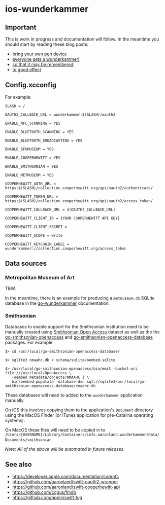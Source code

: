 # ios-wunderkammer

## Important

This is work in progress and documentation will follow. In the meantime you should start by reading these blog posts:

* [bring your own pen device](https://www.aaronland.info/weblog/2020/06/16/revisiting/#pen)
* [everyone gets a wunderkammer!](https://www.aaronland.info/weblog/2020/07/07/action/#wunderkammer)
* [so that it may be remembered](https://www.aaronland.info/weblog/2020/07/13/experience/#remembered)
* [to good effect](https://www.aaronland.info/weblog/2020/07/30/broadcast/#effect)

## Config.xcconfig

For example:

```
SLASH = /

OAUTH2_CALLBACK_URL = wunderkammer:$(SLASH)/oauth2

ENABLE_NFC_SCANNING = YES

ENABLE_BLUETOOTH_SCANNING = YES

ENABLE_BLUETOOTH_BROADCASTING = YES

ENABLE_SFOMUSEUM = YES

ENABLE_COOPERHEWITT = YES

ENABLE_SMITHSONIAN = YES

ENABLE_METMUSEUM = YES

COOPERHEWITT_AUTH_URL = https:$(SLASH)/collection.cooperhewitt.org/api/oauth2/authenticate/

COOPERHEWITT_TOKEN_URL = https:$(SLASH)/collection.cooperhewitt.org/api/oauth2/access_token/

COOPERHEWITT_CALLBACK_URL = $(OAUTH2_CALLBACK_URL)

COOPERHEWITT_CLIENT_ID = {YOUR COOPERHEWITT API KEY}

COOPERHEWITT_CLIENT_SECRET =

COOPERHEWITT_SCOPE = write

COOPERHEWITT_KEYCHAIN_LABEL = wunderkammer://collection.cooperhewitt.org/access_token
```

## Data sources

### Metropolitan Museum of Art

TBW.

In the meantime, there is an example for producing a `metmuseum.db` SQLite database in the [go-wunderkammer](https://github.com/aaronland/go-wunderkammer#wunderkammer-db) documentation.

### Smithsonian

Databases to enable support for the Smithsonian Institution need to be manually created using [Smithsonian Open Access](https://github.com/Smithsonian/OpenAccess) dataset as well as the the [go-smithsonian-openaccess](https://github.com/aaronland/go-smithsonian-openaccess) and [go-smithsonian-openaccess-database](https://github.com/aaronland/go-smithsonian-openaccess-database) packages. For example:
```
$> cd /usr/local/go-smithsonian-openaccess-database/

$> sqlite3 nmaahc.db < schema/sqlite/oembed.sqlite

$> /usr/local/go-smithsonian-openaccess/bin/emit -bucket-uri file:///usr/local/OpenAccess \
   -oembed metadata/objects/NMAAHC | \
   bin/oembed-populate -database-dsn sql://sqlite3/usr/local/go-smithsonian-openaccess-database/nmaahc.db
```

These databases will need to added to the `wunderkammer` application manually.

On iOS this involves copying them to the application's `Document` directory using the MacOS Finder (or iTunes application for pre-Catalina operating systems).

On MacOS these files will need to be copied in to `/Users/{USERNAME}/Library/Containers/info.aaronland.wunderkammer/Data/Documents/smithsonian`.

_Note: All of the above will be automated in future releases._

## See also

* https://developer.apple.com/documentation/corenfc
* https://github.com/aaronland/swift-oauth2-wrapper
* https://github.com/aaronland/swift-cooperhewitt-api
* https://github.com/ccgus/fmdb
* https://github.com/apple/swift-log